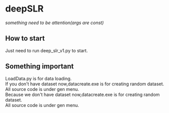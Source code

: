 # **deepSLR**

*something need to be attention(args are const)*

## **How to start**

Just need to run deep_slr_v1.py to start.

## **Something important**

LoadData.py is for data loading.</br>
If you don't have dataset now,datacreate.exe is for creating random dataset.</br>
All source code is under gen menu.</br>
Because we don't have dataset now,datacreate.exe is for creating random dataset.</br>
All source code is under gen menu.</br>

